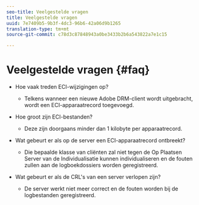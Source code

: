 ```yaml
---
seo-title: Veelgestelde vragen
title: Veelgestelde vragen
uuid: 7e7409b5-9b3f-4dc3-96b6-42a06d9b1265
translation-type: tm+mt
source-git-commit: c78d3c87848943a0be3433b2b6a543822a7e1c15

---
```



# Veelgestelde vragen {#faq}

* Hoe vaak treden ECI-wijzigingen op?
   * Telkens wanneer een nieuwe Adobe DRM-client wordt uitgebracht, wordt een ECI-apparaatrecord toegevoegd.

* Hoe groot zijn ECI-bestanden?
   * Deze zijn doorgaans minder dan 1 kilobyte per apparaatrecord.

* Wat gebeurt er als op de server een ECI-apparaatrecord ontbreekt?
   * Die bepaalde klasse van cliënten zal niet tegen de Op Plaatsen Server van de Individualisatie kunnen individualiseren en de fouten zullen aan de logboekdossiers worden geregistreerd.

* Wat gebeurt er als de CRL&#39;s van een server verlopen zijn?
   * De server werkt niet meer correct en de fouten worden bij de logbestanden geregistreerd.